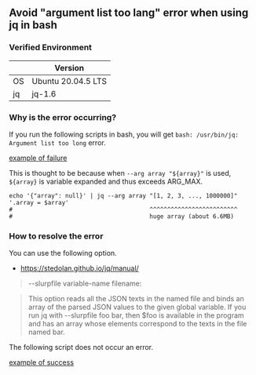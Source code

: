 ## Avoid "argument list too lang" error when using jq in bash

### Verified Environment

|   | Version |
| ----- | --- |
| OS  | Ubuntu 20.04.5 LTS |
| jq  | jq-1.6 |

### Why is the error occurring?

If you run the following scripts in bash, you will get `bash: /usr/bin/jq: Argument list too long` error.

<!-- include lang="bash" -->
[example of failure](./error.sh)
<!-- end -->


This is thought to be because when `--arg array "${array}"` is used, `${array}` is variable expanded and thus exceeds ARG_MAX.

```console
echo '{"array": null}' | jq --arg array "[1, 2, 3, ..., 1000000]" '.array = $array'
#                                       ^^^^^^^^^^^^^^^^^^^^^^^^^
#                                       huge array (about 6.6MB)
```

### How to resolve the error

You can use the following option.

- https://stedolan.github.io/jq/manual/

> --slurpfile variable-name filename:

> This option reads all the JSON texts in the named file and binds an array of the parsed JSON values to the given global variable. If you run jq with --slurpfile foo bar, then $foo is available in the program and has an array whose elements correspond to the texts in the file named bar.

The following script does not occur an error.

<!-- include lang="bash" -->
[example of success](./success.sh)
<!-- end -->

